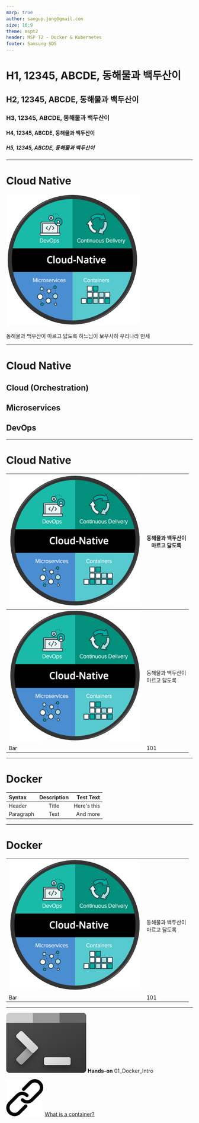 ```yaml
---
marp: true
author: sangup.jung@gmail.com
size: 16:9
theme: mspt2
header: MSP T2 - Docker & Kubernetes
footer: Samsung SDS
---
```


# H1, 12345, ABCDE, 동해물과 백두산이
## H2, 12345, ABCDE, 동해물과 백두산이
### H3, 12345, ABCDE, 동해물과 백두산이
#### H4, 12345, ABCDE, 동해물과 백두산이
##### H5, 12345, ABCDE, 동해물과 백두산이

---

# Cloud Native

![w:200](./img/cloud_native_1.png)

동해물과 백우산이
마르고 닳도록
하느님이 보우사하
우리나라 만세


---

# Cloud Native

## Cloud (Orchestration)
## Microservices
## DevOps

---

# Cloud Native

| ![w:200](./img/cloud_native_1.png) | 동해물과 백두산이<br>마르고 닳도록 |
|-----|-----|
| ![w:200](./img/cloud_native_1.png) | 동해물과 백두산이<br>마르고 닳도록 |
|Bar  |101  |



---

# Docker

| Syntax      | Description | Test Text     |
| :---        |    :----:   |          ---: |
| Header      | Title       | Here's this   |
| Paragraph   | Text        | And more      |

---

# Docker

|||
|-----|-----|
| ![w:200](./img/cloud_native_1.png) | 동해물과 백두산이<br>마르고 닳도록 |
|Bar  |101  |


---

![h:20](img/handson.png) **Hands-on** 01_Docker_Intro

![h:20](./img/hyperlink.png) [What is a container?](https://www.docker.com/resources/what-container/)